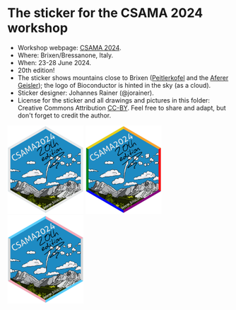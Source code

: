 # The sticker for the CSAMA 2024 workshop

* Workshop webpage: [CSAMA 2024](https://csama2024.bioconductor.eu/).
* Where: Brixen/Bressanone, Italy.
* When: 23-28 June 2024.
* 20th edition!
* The sticker shows mountains close to Brixen
  ([Peitlerkofel](https://en.wikipedia.org/wiki/Peitlerkofel) and the [Aferer
  Geisler](https://de.wikipedia.org/wiki/Aferer_Geisler)); the logo of
  Bioconductor is hinted in the sky (as a cloud).
* Sticker designer: Johannes Rainer (@jorainer).
* License for the sticker and all drawings and pictures in this folder: Creative
  Commons Attribution
  [CC-BY](https://creativecommons.org/licenses/by/2.0/). Feel free to share and
  adapt, but don't forget to credit the author.

<img src="./CSAMA2024.png" height="200">
<img src="./CSAMA2024-a.png" height="200">
<img src="./CSAMA2024-b.png" height="200">


